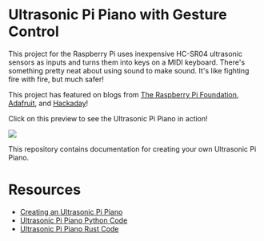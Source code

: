 # Ultrasonic Pi Piano with Gesture Control

This project for the Raspberry Pi uses inexpensive HC-SR04 ultrasonic sensors as inputs and turns them into keys
on a MIDI keyboard. There's something pretty neat about using sound to make sound. It's like fighting fire with
fire, but much safer!

This project has featured on blogs from [The Raspberry Pi Foundation](https://www.raspberrypi.com/news/ultrasonic-piano/),
[Adafruit](https://blog.adafruit.com/2017/04/21/ultrasonic-pi-piano-piday-raspberrypi-raspberry_pi/), and [Hackaday](https://hackaday.com/2017/04/22/ultrasonic-raspberry-pi-piano/)!

Click on this preview to see the Ultrasonic Pi Piano in action!

[<img src="https://img.youtube.com/vi/afq1mwi4v5Q/hqdefault.jpg"/>](https://www.youtube.com/embed/afq1mwi4v5Q)

This repository contains documentation for creating your own Ultrasonic Pi Piano.

# Resources

- [Creating an Ultrasonic Pi Piano](docs/instructions.md)
- [Ultrasonic Pi Piano Python Code](python)
- [Ultrasonic Pi Piano Rust Code](rust)


